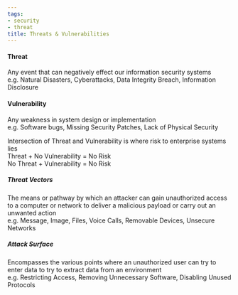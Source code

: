 ```yaml
---
tags:
- security
- threat
title: Threats & Vulnerabilities
---
```


#### Threat
Any event that can negatively effect our information security systems  
e.g. Natural Disasters, Cyberattacks, Data Integrity Breach, Information Disclosure

#### Vulnerability
Any weakness in system design or implementation  
e.g. Software bugs, Missing Security Patches, Lack of Physical Security

Intersection of Threat and Vulnerability is where risk to enterprise systems lies  
Threat + No Vulnerability = No Risk  
No Threat + Vulnerability = No Risk  

##### Threat Vectors  
The means or pathway by which an attacker can gain unauthorized access to a computer or network to deliver a malicious payload or carry out an unwanted action  
e.g. Message, Image, Files, Voice Calls, Removable Devices, Unsecure Networks

##### Attack Surface
Encompasses the various points where an unauthorized user can try to enter data to try to extract data from an environment  
e.g. Restricting Access, Removing Unnecessary Software, Disabling Unused Protocols  
